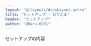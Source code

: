 ```yaml
---
layout: "@/layouts/docsLayout.astro"
title: "セットアップ | おてだま"
header: "セットアップ"
author: "@Haru-0001"
---
```


セットアップの内容
